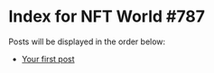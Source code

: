 # Index for NFT World #787
Posts will be displayed in the order below:

- [Your first post](./001-first.md)

